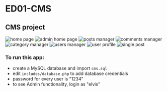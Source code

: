 # ED01-CMS
## CMS project

![home page](../assets/a.png?raw=true)
![admin home page](../assets/b.png?raw=true)
![posts manager](../assets/c.png?raw=true)
![comments manager](../assets/d.png?raw=true)
![category manager](../assets/e.png?raw=true)
![users manager](../assets/f.png?raw=true)
![user profile](../assets/g.png?raw=true)
![single post](../assets/h.png?raw=true)

### To run this app:
- create a MySQL database and import `cms.sql`
- edit `includes/database.php` to add database credentials
- password for every user is "1234"
- to see Admin functionality, login as "elvis"
